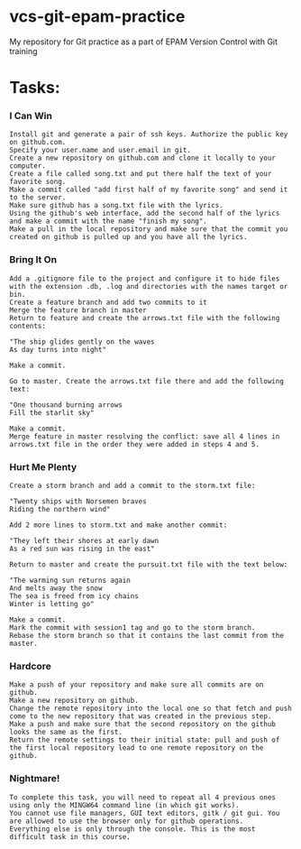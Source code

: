 # vcs-git-epam-practice
My repository for Git practice as a part of EPAM Version Control with Git training

# Tasks:

### I Can Win
    Install git and generate a pair of ssh keys. Authorize the public key on github.com.
    Specify your user.name and user.email in git.
    Create a new repository on github.com and clone it locally to your computer.
    Create a file called song.txt and put there half the text of your favorite song.
    Make a commit called "add first half of my favorite song" and send it to the server.
    Make sure github has a song.txt file with the lyrics.
    Using the github's web interface, add the second half of the lyrics and make a commit with the name "finish my song".
    Make a pull in the local repository and make sure that the commit you created on github is pulled up and you have all the lyrics.

### Bring It On
    Add a .gitignore file to the project and configure it to hide files with the extension .db, .log and directories with the names target or bin.
    Create a feature branch and add two commits to it
    Merge the feature branch in master
    Return to feature and create the arrows.txt file with the following contents:
    
    "The ship glides gently on the waves
    As day turns into night"

    Make a commit.

    Go to master. Create the arrows.txt file there and add the following text:

    "One thousand burning arrows
    Fill the starlit sky"

    Make a commit.
    Merge feature in master resolving the conflict: save all 4 lines in arrows.txt file in the order they were added in steps 4 and 5.

### Hurt Me Plenty
    Create a storm branch and add a commit to the storm.txt file:

    "Twenty ships with Norsemen braves
    Riding the northern wind"

    Add 2 more lines to storm.txt and make another commit:

    "They left their shores at early dawn
    As a red sun was rising in the east"

    Return to master and create the pursuit.txt file with the text below:

    "The warming sun returns again
    And melts away the snow
    The sea is freed from icy chains
    Winter is letting go"
    
    Make a commit.
    Mark the commit with session1 tag and go to the storm branch.
    Rebase the storm branch so that it contains the last commit from the master.

### Hardcore
    Make a push of your repository and make sure all commits are on github.
    Make a new repository on github.
    Change the remote repository into the local one so that fetch and push come to the new repository that was created in the previous step.
    Make a push and make sure that the second repository on the github looks the same as the first.
    Return the remote settings to their initial state: pull and push of the first local repository lead to one remote repository on the github.

### Nightmare!
    To complete this task, you will need to repeat all 4 previous ones using only the MINGW64 command line (in which git works).
    You cannot use file managers, GUI text editors, gitk / git gui. You are allowed to use the browser only for github operations.
    Everything else is only through the console. This is the most difficult task in this course.
